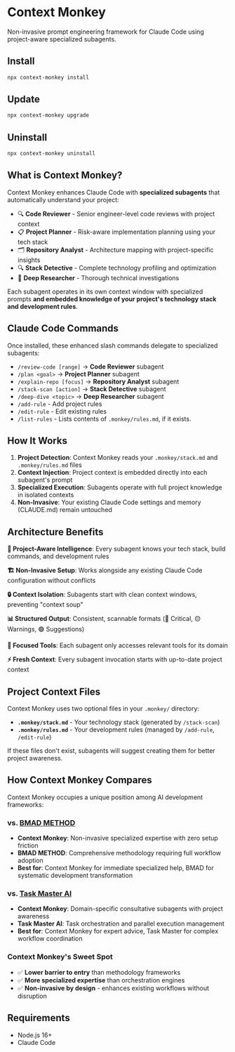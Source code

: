 # Context Monkey

Non-invasive prompt engineering framework for Claude Code using project-aware specialized subagents.

## Install

```bash
npx context-monkey install
```

## Update

```bash
npx context-monkey upgrade
```

## Uninstall

```bash
npx context-monkey uninstall
```

## What is Context Monkey?

Context Monkey enhances Claude Code with **specialized subagents** that automatically understand your project:

- 🔍 **Code Reviewer** - Senior engineer-level code reviews with project context
- 📋 **Project Planner** - Risk-aware implementation planning using your tech stack
- 🗂️ **Repository Analyst** - Architecture mapping with project-specific insights
- 🔍 **Stack Detective** - Complete technology profiling and optimization
- 🔬 **Deep Researcher** - Thorough technical investigations

Each subagent operates in its own context window with specialized prompts **and embedded knowledge of your project's technology stack and development rules**.

## Claude Code Commands

Once installed, these enhanced slash commands delegate to specialized subagents:

- `/review-code [range]` → **Code Reviewer** subagent
- `/plan <goal>` → **Project Planner** subagent
- `/explain-repo [focus]` → **Repository Analyst** subagent
- `/stack-scan [action]` → **Stack Detective** subagent
- `/deep-dive <topic>` → **Deep Researcher** subagent
- `/add-rule` - Add project rules
- `/edit-rule` - Edit existing rules
- `/list-rules` - Lists contents of `.monkey/rules.md`, if it exists.

## How It Works

1. **Project Detection**: Context Monkey reads your `.monkey/stack.md` and `.monkey/rules.md` files
2. **Context Injection**: Project context is embedded directly into each subagent's prompt
3. **Specialized Execution**: Subagents operate with full project knowledge in isolated contexts
4. **Non-Invasive**: Your existing Claude Code settings and memory (CLAUDE.md) remain untouched

## Architecture Benefits

**🎯 Project-Aware Intelligence**: Every subagent knows your tech stack, build commands, and development rules

**🏗️ Non-Invasive Setup**: Works alongside any existing Claude Code configuration without conflicts

**🔒 Context Isolation**: Subagents start with clean context windows, preventing "context soup"

**📊 Structured Output**: Consistent, scannable formats (🔴 Critical, 🟡 Warnings, 🟢 Suggestions)

**🔧 Focused Tools**: Each subagent only accesses relevant tools for its domain

**⚡ Fresh Context**: Every subagent invocation starts with up-to-date project context

## Project Context Files

Context Monkey uses two optional files in your `.monkey/` directory:

- **`.monkey/stack.md`** - Your technology stack (generated by `/stack-scan`)
- **`.monkey/rules.md`** - Your development rules (managed by `/add-rule`, `/edit-rule`)

If these files don't exist, subagents will suggest creating them for better project awareness.

## How Context Monkey Compares

Context Monkey occupies a unique position among AI development frameworks:

### vs. [BMAD METHOD](https://github.com/bmad-code-org/BMAD-METHOD)

- **Context Monkey**: Non-invasive specialized expertise with zero setup friction
- **BMAD METHOD**: Comprehensive methodology requiring full workflow adoption
- **Best for**: Context Monkey for immediate specialized help, BMAD for systematic development transformation

### vs. [Task Master AI](https://www.task-master.dev/)

- **Context Monkey**: Domain-specific consultative subagents with project awareness
- **Task Master AI**: Task orchestration and parallel execution management
- **Best for**: Context Monkey for expert advice, Task Master for complex workflow coordination

### Context Monkey's Sweet Spot

- ✅ **Lower barrier to entry** than methodology frameworks
- ✅ **More specialized expertise** than orchestration engines
- ✅ **Non-invasive by design** - enhances existing workflows without disruption

## Requirements

- Node.js 16+
- Claude Code
